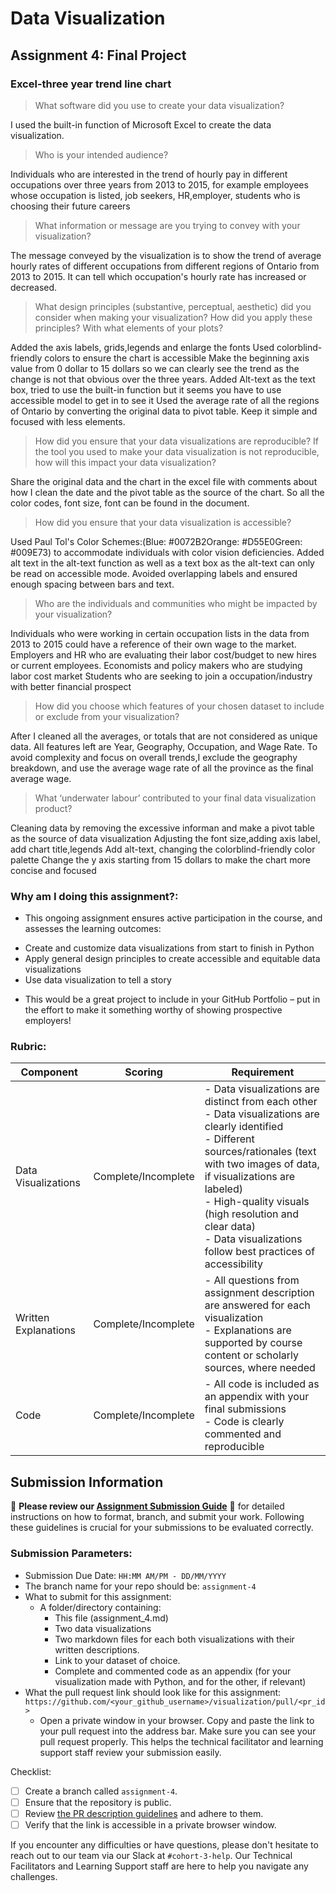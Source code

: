 # Data Visualization

## Assignment 4: Final Project

### Excel-three year trend line chart
 

> What software did you use to create your data visualization?
> 
I used the built-in function of Microsoft Excel to create the data visualization. 

> Who is your intended audience?
> 

Individuals who are interested in the trend of hourly pay in different occupations over three years from 2013 to 2015, 
for example employees whose occupation is listed, job seekers, HR,employer, students who is choosing their future careers

> What information or message are you trying to convey with your visualization?
> 

The message conveyed by the visualization is to show the trend of average hourly rates of different occupations from different regions of Ontario from 2013 to  2015. 
It can tell which occupation's hourly rate has increased or decreased.

> What design principles (substantive, perceptual, aesthetic) did you consider when making your visualization? How did you apply these principles? With what elements of your plots?
> 

Added the axis labels, grids,legends and enlarge the fonts
Used colorblind-friendly colors to ensure the chart is accessible
Make the beginning axis value from 0 dollar to 15 dollars so we can clearly see the trend as the change is not that obvious over the three years.
Added Alt-text as the text box, tried to use the built-in function but it seems you have to use accessible model to get in to see it
Used the average rate of all the regions of Ontario by converting the original data to pivot table.
Keep it simple and focused with less elements.

> How did you ensure that your data visualizations are reproducible? If the tool you used to make your data visualization is not reproducible, how will this impact your data visualization?
> 

Share the original data and the chart in the excel file with comments about how I clean the date and the pivot table as the source of the chart. 
So all the color codes, font size, font can be found in the document.

> How did you ensure that your data visualization is accessible?
> 
Used Paul Tol's Color Schemes:(Blue: #0072B2Orange: #D55E0Green: #009E73) to accommodate individuals with color vision deficiencies.
Added alt text in the alt-text function as well as a text box as the alt-text can only be read on accessible mode. 
Avoided overlapping labels and ensured enough spacing between bars and text.


> Who are the individuals and communities who might be impacted by your visualization?
> 
Individuals who were working in certain occupation lists in the data from 2013 to 2015 could have a reference of their own wage to the market.
Employers and HR who are evaluating their labor cost/budget  to new hires or current employees.
Economists and policy makers who are studying labor cost market
Students who are seeking to join a occupation/industry with better financial prospect


> How did you choose which features of your chosen dataset to include or exclude from your visualization?
> 
After I cleaned all the averages, or totals that are not considered as unique data. All features left are Year, Geography, Occupation, and Wage Rate.
To avoid complexity and focus on overall trends,I exclude the geography breakdown, and use the average wage rate of all the province as the final average wage.


> What ‘underwater labour’ contributed to your final data visualization product?
> 
Cleaning data by removing the excessive informan and make a pivot table as the source of data visualization
Adjusting the font size,adding axis label, add chart title,legends
Add alt-text, changing the colorblind-friendly color palette
Change the y axis starting from 15 dollars to make the chart more concise and focused

	
 
### Why am I doing this assignment?:  
- This ongoing assignment ensures active participation in the course, and assesses the learning outcomes: 
* Create and customize data visualizations from start to finish in Python
* Apply general design principles to create accessible and equitable data visualizations
* Use data visualization to tell a story  
- This would be a great project to include in your GitHub Portfolio – put in the effort to make it something worthy of showing prospective employers!

### Rubric:

| Component         | Scoring  | Requirement                                                                 |
|-------------------|----------|-----------------------------------------------------------------------------|
| Data Visualizations | Complete/Incomplete | - Data visualizations are distinct from each other<br>- Data visualizations are clearly identified<br>- Different sources/rationales (text with two images of data, if visualizations are labeled)<br>- High-quality visuals (high resolution and clear data)<br>- Data visualizations follow best practices of accessibility |
| Written Explanations | Complete/Incomplete | - All questions from assignment description are answered for each visualization<br>- Explanations are supported by course content or scholarly sources, where needed |
| Code              | Complete/Incomplete | - All code is included as an appendix with your final submissions<br>- Code is clearly commented and reproducible |

## Submission Information

🚨 **Please review our [Assignment Submission Guide](https://github.com/UofT-DSI/onboarding/blob/main/onboarding_documents/submissions.md)** 🚨 for detailed instructions on how to format, branch, and submit your work. Following these guidelines is crucial for your submissions to be evaluated correctly.

### Submission Parameters:
* Submission Due Date: `HH:MM AM/PM - DD/MM/YYYY`
* The branch name for your repo should be: `assignment-4`
* What to submit for this assignment:
    * A folder/directory containing:
        * This file (assignment_4.md)
        * Two data visualizations 
        * Two markdown files for each both visualizations with their written descriptions.
        * Link to your dataset of choice.
        * Complete and commented code as an appendix (for your visualization made with Python, and for the other, if relevant) 
* What the pull request link should look like for this assignment: `https://github.com/<your_github_username>/visualization/pull/<pr_id>`
    * Open a private window in your browser. Copy and paste the link to your pull request into the address bar. Make sure you can see your pull request properly. This helps the technical facilitator and learning support staff review your submission easily.

Checklist:
- [ ] Create a branch called `assignment-4`.
- [ ] Ensure that the repository is public.
- [ ] Review [the PR description guidelines](https://github.com/UofT-DSI/onboarding/blob/main/onboarding_documents/submissions.md#guidelines-for-pull-request-descriptions) and adhere to them.
- [ ] Verify that the link is accessible in a private browser window.

If you encounter any difficulties or have questions, please don't hesitate to reach out to our team via our Slack at `#cohort-3-help`. Our Technical Facilitators and Learning Support staff are here to help you navigate any challenges.
